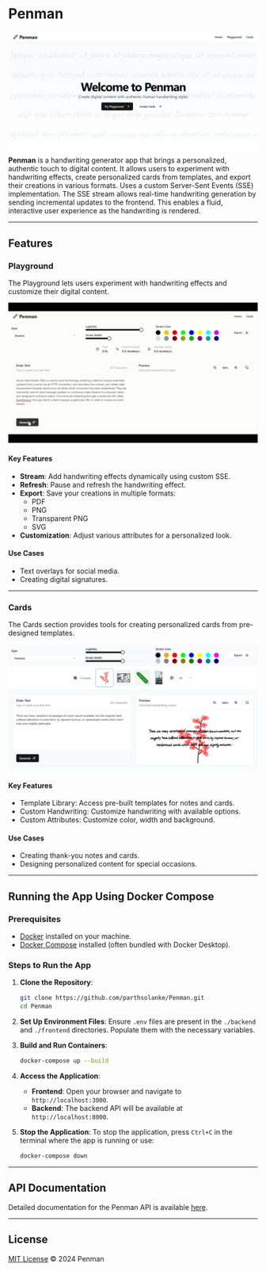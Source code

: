 # **Penman**

![Home](./public/assets/home.png)

**Penman** is a handwriting generator app that brings a personalized, authentic touch to digital content. It allows users to experiment with handwriting effects, create personalized cards from templates, and export their creations in various formats. Uses a custom Server-Sent Events (SSE) implementation. The SSE stream allows real-time handwriting generation by sending incremental updates to the frontend. This enables a fluid, interactive user experience as the handwriting is rendered.

---

## **Features**
### **Playground**
The Playground lets users experiment with handwriting effects and customize their digital content.

![Playground Demo](./public/assets/demo.gif)

#### **Key Features**
- **Stream**: Add handwriting effects dynamically using custom SSE.
- **Refresh**: Pause and refresh the handwriting effect.
- **Export**: Save your creations in multiple formats:
  - PDF
  - PNG
  - Transparent PNG
  - SVG
- **Customization**: Adjust various attributes for a personalized look.

#### **Use Cases**
- Text overlays for social media.
- Creating digital signatures.

---

### **Cards**
The Cards section provides tools for creating personalized cards from pre-designed templates.

![Cards Demo](./public/assets/cards.png)

#### **Key Features**
- Template Library: Access pre-built templates for notes and cards.
- Custom Handwriting: Customize handwriting with available options.
- Custom Attributes: Customize color, width and background.

#### **Use Cases**
- Creating thank-you notes and cards.
- Designing personalized content for special occasions.

---

## **Running the App Using Docker Compose**

### **Prerequisites**
- [Docker](https://docs.docker.com/get-docker/) installed on your machine.
- [Docker Compose](https://docs.docker.com/compose/install/) installed (often bundled with Docker Desktop).

### **Steps to Run the App**
1. **Clone the Repository**:
   ```bash
   git clone https://github.com/parthsolanke/Penman.git
   cd Penman
   ```

2. **Set Up Environment Files**:
   Ensure `.env` files are present in the `./backend` and `./frontend` directories. Populate them with the necessary variables.

3. **Build and Run Containers**:
   ```bash
   docker-compose up --build
   ```

4. **Access the Application**:
   - **Frontend**: Open your browser and navigate to `http://localhost:3000`.
   - **Backend**: The backend API will be available at `http://localhost:8000`.

5. **Stop the Application**:
   To stop the application, press `Ctrl+C` in the terminal where the app is running or use:
   ```bash
   docker-compose down
   ```

---

## **API Documentation**
Detailed documentation for the Penman API is available [here](./public/API.md).

---

## **License**
[MIT License](./LICENSE) © 2024 Penman
